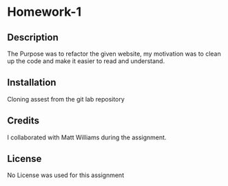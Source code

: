 # Homework-1

## Description 
The Purpose was to refactor the given website, my motivation was to clean up the code and make it easier to read and understand.

## Installation
Cloning assest from the git lab repository

## Credits
I collaborated with Matt Williams during the assignment. 


## License
No License was used for this assignment
